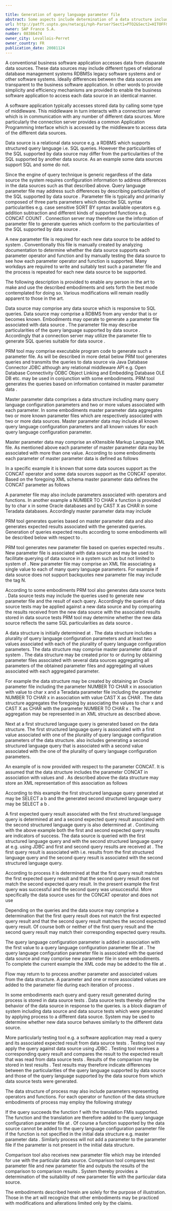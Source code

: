 ```yaml
---

title: Generation of query language parameter file
abstract: Some aspects include determination of a data structure including a plurality of query language configuration parameters and at least two values associated with each of the plurality of query language configuration parameters, and generation, based on the data structure, of a first structured language query associated with a first value associated with one of the plurality of query language configuration parameters, and a second structured language query associated with a second value associated with the one of the plurality of query language configuration parameters. Also included are determination of a first expected query result associated with the first structured language query and a second expected query result associated with the second structured language query, query of a data source with the first structured language query and the second structured language query, reception of a first query result associated with the first structured language query and a second query result associated with the second structured language query, determination that the first query result matches the first expected query result and that the second query result does not match the second expected query result, and addition, to a query language configuration parameter file associated with the data source, of the one of the plurality of query language configuration parameters in association with the first value.
url: http://patft.uspto.gov/netacgi/nph-Parser?Sect1=PTO2&Sect2=HITOFF&p=1&u=%2Fnetahtml%2FPTO%2Fsearch-adv.htm&r=1&f=G&l=50&d=PALL&S1=08386474&OS=08386474&RS=08386474
owner: SAP France S.A.
number: 08386474
owner_city: Levallois-Perret
owner_country: FR
publication_date: 20081124
---
```

A conventional business software application accesses data from disparate data sources. These data sources may include different types of relational database management systems RDBMSs legacy software systems and or other software systems. Ideally differences between the data sources are transparent to the business software application. In other words to provide simplicity and efficiency mechanisms are provided to enable the business software application to access each data source in an identical manner.

A software application typically accesses stored data by calling some type of middleware. This middleware in turn interacts with a connection server which is in communication with any number of different data sources. More particularly the connection server provides a common Application Programming Interface which is accessed by the middleware to access data of the different data sources.

Data source is a relational data source e.g. a RDBMS which supports structured query language i.e. SQL queries. However the particularities of the SQL supported by data source may differ from the particularities of the SQL supported by another data source. As an example some data sources support SQL and some do not.

Since the engine of query technique is generic regardless of the data source the system requires configuration information to address differences in the data sources such as that described above. Query language parameter file may address such differences by describing particularities of the SQL supported by data source . Parameter file is typically and primarily composed of three parts parameters which describe SQL syntax particularities e.g. case sensitive SORT BY syntax available operators e.g. addition subtraction and different kinds of supported functions e.g. CONCAT COUNT . Connection server may therefore use the information of parameter file to generate queries which conform to the particularities of the SQL supported by data source .

A new parameter file is required for each new data source to be added to system . Conventionally this file is manually created by analyzing documentation to determine whether the data source supports each parameter operator and function and by manually testing the data source to see how each parameter operator and function is supported. Many workdays are required to write and suitably test such a parameter file and the process is repeated for each new data source to be supported.

The following description is provided to enable any person in the art to make and use the described embodiments and sets forth the best mode contemplated for doing so. Various modifications will remain readily apparent to those in the art.

Data source may comprise any data source which is responsive to SQL queries. Data source may comprise a RDBMS from any vendor that is or becomes known. Embodiments may operate to generate a parameter file associated with data source . The parameter file may describe particularities of the query language supported by data source . Accordingly that a connection server may utilize the parameter file to generate SQL queries suitable for data source .

PRM tool may comprise executable program code to generate such a parameter file. As will be described in more detail below PRM tool generates queries and transmits the queries to data source via Java Database Connector JDBC although any relational middleware API e.g. Open Database Connectivity ODBC Object Linking and Embedding Database OLE DB etc. may be used in conjunction with some embodiments. PRM tool generates the queries based on information contained in master parameter data .

Master parameter data comprises a data structure including many query language configuration parameters and two or more values associated with each parameter. In some embodiments master parameter data aggregates two or more known parameter files which are respectively associated with two or more data sources. Master parameter data may include all known query language configuration parameters and all known values for each query language configuration parameter.

Master parameter data may comprise an eXtensible Markup Language XML file. As mentioned above each parameter of master parameter data may be associated with more than one value. According to some embodiments each parameter of master parameter data is defined as follows 

In a specific example it is known that some data sources support as the CONCAT operator and some data sources support as the CONCAT operator. Based on the foregoing XML schema master parameter data defines the CONCAT parameter as follows 

A parameter file may also include parameters associated with operators and functions. In another example a NUMBER TO CHAR x function is provided by to char x in some Oracle databases and by CAST X as CHAR in some Teradata databases. Accordingly master parameter data may include 

PRM tool generates queries based on master parameter data and also generates expected results associated with the generated queries. Generation of queries expected results according to some embodiments will be described below with respect to .

PRM tool generates new parameter file based on queries expected results . New parameter file is associated with data source and may be used to facilitate querying of data source in a system such as but not limited to system of . New parameter file may comprise an XML file associating a single value to each of many query language parameters. For example if data source does not support backquotes new parameter file may include the tag N.

According to some embodiments PRM tool also generates data source tests . Data source tests may include the queries used to generate new parameter file and the result of each query. Accordingly the queries of data source tests may be applied against a new data source and by comparing the results received from the new data source with the associated results stored in data source tests PRM tool may determine whether the new data source reflects the same SQL particularities as data source .

A data structure is initially determined at . The data structure includes a plurality of query language configuration parameters and at least two values associated with each of the plurality of query language configuration parameters. The data structure may comprise master parameter data of system . The data structure may be created prior to or during by obtaining parameter files associated with several data sources aggregating all parameters of the obtained parameter files and aggregating all values associated with each aggregated parameter.

For example the data structure may be created by obtaining an Oracle parameter file including the parameter NUMBER TO CHAR x in association with value to char x and a Teradata parameter file including the parameter NUMBER TO CHAR x in association with value CAST X as CHAR . The data structure aggregates the foregoing by associating the values to char x and CAST X as CHAR with the parameter NUMBER TO CHAR x . The aggregation may be represented in an XML structure as described above.

Next at a first structured language query is generated based on the data structure. The first structured language query is associated with a first value associated with one of the plurality of query language configuration parameters of the data structure. also includes generating a second structured language query that is associated with a second value associated with the one of the plurality of query language configuration parameters.

An example of is now provided with respect to the parameter CONCAT. It is assumed that the data structure includes the parameter CONCAT in association with values and . As described above the data structure may store an XML representation of this association as follows 

According to this example the first structured language query generated at may be SELECT a b and the generated second structured language query may be SELECT a b .

A first expected query result associated with the first structured language query is determined at and a second expected query result associated with the second structured language query is also determined at . Continuing with the above example both the first and second expected query results are indicators of success. The data source is queried with the first structured language query and with the second structured language query at e.g. using JDBC and first and second query results are received at . The first query result is associated with i.e. results from the first structured language query and the second query result is associated with the second structured language query.

According to process it is determined at that the first query result matches the first expected query result and that the second query result does not match the second expected query result. In the present example the first query was successful and the second query was unsuccessful. More specifically the data source uses for the CONCAT operator and does not use 

Depending on the queries and the data source may comprise a determination that the first query result does not match the first expected query result and that the second query result matches the second expected query result. Of course both or neither of the first query result and the second query result may match their corresponding expected query results.

The query language configuration parameter is added in association with the first value to a query language configuration parameter file at . The query language configuration parameter file is associated with the queried data source and may comprise new parameter file in some embodiments. To complete the current example the XML code may be added to the file at .

Flow may return to to process another parameter and associated values from the data structure. A parameter and one or more associated values are added to the parameter file during each iteration of process .

In some embodiments each query and query result generated during process is stored in data source tests . Data source tests thereby define the behavior of the data source in response to the queries. is a block diagram of system including data source and data source tests which were generated by applying process to a different data source. System may be used to determine whether new data source behaves similarly to the different data source.

More particularly testing tool e.g. a software application may read a query and its associated expected result from data source tests . Testing tool may apply the query against data source using JDBC . Testing tool receives a corresponding query result and compares the result to the expected result that was read from data source tests . Results of the comparison may be stored in test results . Test results may therefore indicate differences between the particularities of the query language supported by data source and those of the query language supported by the data source from which data source tests were generated.

The data structure of process may also include parameters representing operators and functions. For each operator or function of the data structure embodiments of process may employ the following strategy 

If the query succeeds the function f with the translation FMis supported. The function and the translation are therefore added to the query language configuration parameter file at . Of course a function supported by the data source cannot be added to the query language configuration parameter file if the function is not specified in the initial data structure e.g. master parameter data . Similarly process will not add a parameter to the parameter file if the parameter is not present in the initial data structure.

Comparison tool also receives new parameter file which may be intended for use with the particular data source. Comparison tool compares test parameter file and new parameter file and outputs the results of the comparison to comparison results . System thereby provides a determination of the suitability of new parameter file with the particular data source.

The embodiments described herein are solely for the purpose of illustration. Those in the art will recognize that other embodiments may be practiced with modifications and alterations limited only by the claims.

